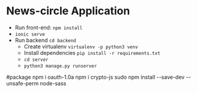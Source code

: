 # News-circle Application

- Run front-end: `npm install`
- `ionic serve`
- Run backend `cd backend`
    - Create virtualenv `virtualenv -p python3 venv`
    - Install dependencies `pip install -r requirements.txt`
    - `cd server`
    - `python3 manage.py runserver`

#package
npm i oauth-1.0a
npm i crypto-js
sudo npm install --save-dev --unsafe-perm node-sass
